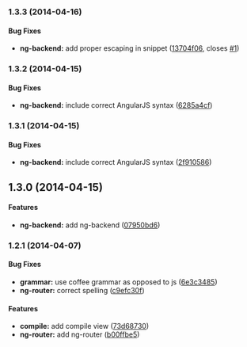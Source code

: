<a name="1.3.3"></a>
### 1.3.3  (2014-04-16)


#### Bug Fixes

* **ng-backend:** add proper escaping in snippet ([13704f06](https://github.com/CaryLandholt/atom-ng-classify/commit/13704f06444a92eb111d52b79020541ef514e527), closes [#1](https://github.com/CaryLandholt/atom-ng-classify/issues/1))


<a name="1.3.2"></a>
### 1.3.2  (2014-04-15)


#### Bug Fixes

* **ng-backend:** include correct AngularJS syntax ([6285a4cf](https://github.com/CaryLandholt/atom-ng-classify/commit/6285a4cf8be89741bf39ddecd7f27b295ef2a2c9))


<a name="1.3.1"></a>
### 1.3.1  (2014-04-15)


#### Bug Fixes

* **ng-backend:** include correct AngularJS syntax ([2f910586](https://github.com/CaryLandholt/atom-ng-classify/commit/2f9105862386ce81a662dfb5fb5a7c83a3daec1d))


<a name="1.3.0"></a>
## 1.3.0  (2014-04-15)


#### Features

* **ng-backend:** add ng-backend ([07950bd6](https://github.com/CaryLandholt/atom-ng-classify/commit/07950bd6b4886e907eef8f82f62de637d67a1b42))


<a name="1.2.1"></a>
### 1.2.1  (2014-04-07)


#### Bug Fixes

* **grammar:** use coffee grammar as opposed to js ([6e3c3485](https://github.com/CaryLandholt/atom-ng-classify/commit/6e3c3485a338a12240dd0d5e26ef1e8261d96d3e))
* **ng-router:** correct  spelling ([c9efc30f](https://github.com/CaryLandholt/atom-ng-classify/commit/c9efc30fb0d89d72ba427d8a0abbdc83db8bcb0a))


#### Features

* **compile:** add compile view ([73d68730](https://github.com/CaryLandholt/atom-ng-classify/commit/73d68730dd6ab63c2861f9999fad1ab172e23719))
* **ng-router:** add ng-router ([b00ffbe5](https://github.com/CaryLandholt/atom-ng-classify/commit/b00ffbe5e08fb713d2bc809e00769afb444d6e90))